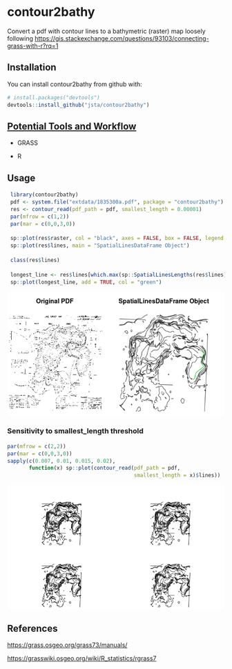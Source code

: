 
<!-- README.md is generated from README.Rmd. Please edit that file -->
contour2bathy
=============

Convert a pdf with contour lines to a bathymetric (raster) map loosely following <https://gis.stackexchange.com/questions/93103/connecting-grass-with-r?rq=1>

Installation
------------

You can install contour2bathy from github with:

``` r
# install.packages("devtools")
devtools::install_github("jsta/contour2bathy")
```

[Potential Tools and Workflow](https://grasswiki.osgeo.org/wiki/Trace_vector_contours_from_a_scanned_map)
---------------------------------------------------------------------------------------------------------

-   GRASS

-   R

Usage
-----

``` r
 library(contour2bathy)
 pdf <- system.file("extdata/1835300a.pdf", package = "contour2bathy")
 res <- contour_read(pdf_path = pdf, smallest_length = 0.00001)
 par(mfrow = c(1,2))
 par(mar = c(0,0,3,0))
 
 sp::plot(res$raster, col = "black", axes = FALSE, box = FALSE, legend = FALSE, main = "Original PDF")
 sp::plot(res$lines, main = "SpatialLinesDataFrame Object")
 
 class(res$lines)
 
 longest_line <- res$lines[which.max(sp::SpatialLinesLengths(res$lines)),]
 sp::plot(longest_line, add = TRUE, col = "green")
```

![](images/unnamed-chunk-2-1.png)

### Sensitivity to smallest\_length threshold

``` r
par(mfrow = c(2,2))
par(mar = c(0,0,3,0))
sapply(c(0.007, 0.01, 0.015, 0.02), 
       function(x) sp::plot(contour_read(pdf_path = pdf, 
                                         smallest_length = x)$lines))
```

![](images/unnamed-chunk-3-1.png)

References
----------

<https://grass.osgeo.org/grass73/manuals/>

<https://grasswiki.osgeo.org/wiki/R_statistics/rgrass7>
